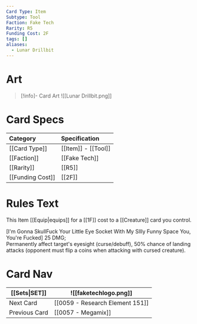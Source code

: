 ```yaml
---
Card Type: Item
Subtype: Tool
Faction: Fake Tech
Rarity: R5
Funding Cost: 2F
tags: []
aliases:
  - Lunar Drillbit
---
```

# Art

> [!info]- Card Art
> ![[Lunar Drillbit.png]]

# Card Specs

| Category | Specification| 
| :--- | :--- |
| [[Card Type]] | [[Item]] - [[Tool]] |  
| [[Faction]] | [[Fake Tech]] | 
| [[Rarity]] | [[R5]] |  
| [[Funding Cost]] | [[2F]] |  

# Rules Text  

This Item [[Equip|equips]] for a [[1F]] cost to a [[Creature]] card you control.  

[I'm Gonna SkullFuck Your Little Eye Socket With My SIlly Funny Space You, You're Fucked] 25 DMG;  
Permanently affect target's eyesight (curse/debuff), 50% chance of landing attacks (opponent must flip a coins when attacking with cursed creature).  

# Card Nav

| [[Sets\|SET]]           | ![[faketechlogo.png]]          |
| ------------- | ------------------------------ |
| Next Card     | [[0059 - Research Element 151]] |
| Previous Card | [[0057 - Megamix]]         |

